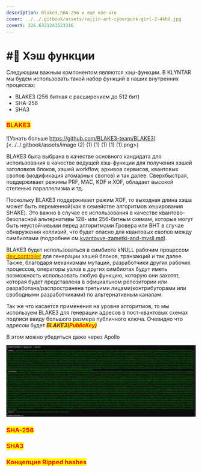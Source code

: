 ```yaml
---
description: Blake3,SHA-256 и ещё кое-что
cover: ../../.gitbook/assets/raijin-art-cyberpunk-girl-2-4khd.jpg
coverY: 326.6321243523316
---
```


# #⃣ Хэш функции

Следующим важным компонентом являются хэш-функции. В KLYNTAR мы будем использовать такой набор функций в наших внутренних процессах:

* BLAKE3 (256 битная с расширением до 512 бит)
* SHA-256
* SHA3

### <mark style="color:red;">BLAKE3</mark>

![Узнать больше https://github.com/BLAKE3-team/BLAKE3](<../../.gitbook/assets/image (2) (1) (1) (1) (1) (1).png>)

BLAKE3 была выбрана в качестве основного кандидата для использования в качестве ведущей хэш-функции для получения хэшей заголовков блоков, хэшей workflow, архивов сервисов, квантовых свопов (модификация атомарных свопов) и так далее. Сверхбыстрая, поддерживает режимы PRF, MAC, KDF и XOF, обладает высокой степенью параллелизма и тд.

Поскольку BLAKE3 поддерживает режим XOF, то выходная длина хэша может быть переменной(как в семействе алгоритмов хеширования SHAKE). Это важно в случае ее использования в качестве квантово-безопасной альтернативы 128- или 256-битным схемам, которые могут быть неустойчивыми перед алгоритмами Гровера или BHT в случае обнаружения коллизий, что будет опасно для квантовых свопов между симбиотами (подробнее см.[kvantovye-zametki-and-mysli.md](../kvantovye-zametki-and-mysli.md "mention")).

BLAKE3 будет использоваться в симбиоте kNULL рабочим процессом [<mark style="color:red;">dev\_controller</mark>](../architecture/rabochie-processy-workflows.md) <mark style="color:red;"></mark> для генерации хэшей блоков, транзакций и так далее. Также, благодаря механизмам мутации, разработчики других рабочих процессов, операторы узлов в других симбиотах будут иметь возможность использовать любую функцию, которую они захотят, которая будет представлена в официальном репозитории или разработана/распространена третьими лицами(контрибуторами или свободными разработчиками) по альтернативным каналам.

Так же что касается применения на уровне алгоритмов, то мы используем BLAKE3 для генерации адресов в пост-квантовых схемах подписи ввиду большого размера публичного ключа. Очевидно что адресом будет _<mark style="color:purple;">**BLAKE3(**</mark><mark style="color:red;">**PublicKey**</mark><mark style="color:purple;">**)**</mark>_

В этом можно убедиться даже через Apollo

![Так выглядит пара ключей и адрес для пост квантового Dilithium](<../../.gitbook/assets/image (3).png>)

### <mark style="color:red;">SHA-256</mark>

### <mark style="color:red;">SHA3</mark>

### <mark style="color:red;">Концепция Ripped hashes</mark>

